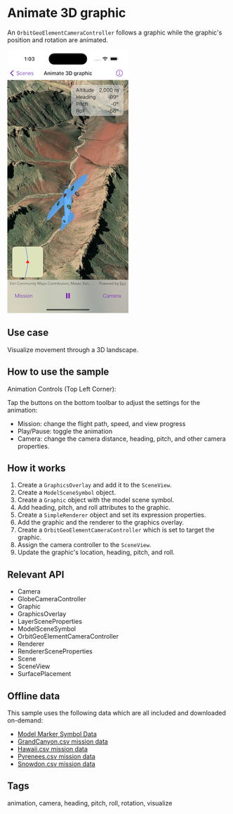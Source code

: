 # Animate 3D graphic

An `OrbitGeoElementCameraController` follows a graphic while the graphic's position and rotation are animated.

![Image of animate 3D graphic](animate-3d-graphic.png)

## Use case

Visualize movement through a 3D landscape.

## How to use the sample

Animation Controls (Top Left Corner):

Tap the buttons on the bottom toolbar to adjust the settings for the animation:

* Mission: change the flight path, speed, and view progress
* Play/Pause: toggle the animation
* Camera: change the camera distance, heading, pitch, and other camera properties.

## How it works

1. Create a `GraphicsOverlay` and add it to the `SceneView`.
2. Create a `ModelSceneSymbol` object.
3. Create a `Graphic` object with the model scene symbol.
4. Add heading, pitch, and roll attributes to the graphic.
5. Create a `SimpleRenderer` object and set its expression properties.
6. Add the graphic and the renderer to the graphics overlay.
7. Create a `OrbitGeoElementCameraController` which is set to target the graphic.
8. Assign the camera controller to the `SceneView`.
9. Update the graphic's location, heading, pitch, and roll.

## Relevant API

* Camera
* GlobeCameraController
* Graphic
* GraphicsOverlay
* LayerSceneProperties
* ModelSceneSymbol
* OrbitGeoElementCameraController
* Renderer
* RendererSceneProperties
* Scene
* SceneView
* SurfacePlacement

## Offline data

This sample uses the following data which are all included and downloaded on-demand:

* [Model Marker Symbol Data](https://www.arcgis.com/home/item.html?id=681d6f7694644709a7c830ec57a2d72b)
* [GrandCanyon.csv mission data](https://www.arcgis.com/home/item.html?id=290f0c571c394461a8b58b6775d0bd63)
* [Hawaii.csv mission data](https://www.arcgis.com/home/item.html?id=e87c154fb9c2487f999143df5b08e9b1)
* [Pyrenees.csv mission data](https://www.arcgis.com/home/item.html?id=5a9b60cee9ba41e79640a06bcdf8084d)
* [Snowdon.csv mission data](https://www.arcgis.com/home/item.html?id=12509ffdc684437f8f2656b0129d2c13)

## Tags

animation, camera, heading, pitch, roll, rotation, visualize
